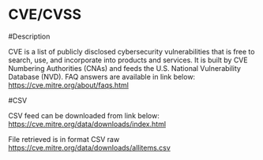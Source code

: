 # CVE/CVSS 

#Description 

CVE is a list of publicly disclosed cybersecurity vulnerabilities that is free to search, use, and incorporate into products and services. It is built by CVE Numbering Authorities (CNAs) and feeds the U.S. National Vulnerability Database (NVD).
FAQ answers are available in link below:
https://cve.mitre.org/about/faqs.html 

#CSV

CSV feed can be downloaded from link below:
https://cve.mitre.org/data/downloads/index.html

File retrieved is in format CSV raw https://cve.mitre.org/data/downloads/allitems.csv
